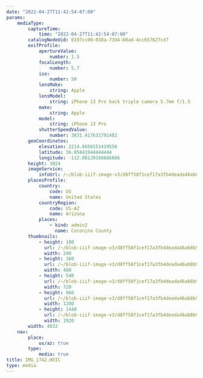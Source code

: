 ```yaml
---
date: "2022-04-27T11:42:54-07:00"
params:
    mediaType:
        captureTime:
            time: "2022-04-27T11:42:54-07:00"
        catalogNodeUid: 0197cc00-038a-73d4-b0ad-4cc657627cd7
        exifProfile:
            apertureValue:
                number: 1.5
            focalLength:
                number: 5.7
            iso:
                number: 50
            lensMake:
                string: Apple
            lensModel:
                string: iPhone 13 Pro back triple camera 5.7mm f/1.5
            make:
                string: Apple
            model:
                string: iPhone 13 Pro
            shutterSpeedValue:
                number: 3831.417631791482
        geoCoordinates:
            elevation: 2214.6656151419556
            latitude: 36.05841944444444
            longitude: -112.08139166666666
        height: 3024
        imageService:
            infoUrl: /~/blob-iiif-image-v3/d8ff58f1cef17a3fb4deada46ab8b943409eff20fee8fea5748b0f30b185806c/info.json
        placesProfile:
            country:
                code: US
                name: United States
            countryRegion:
                code: US-AZ
                name: Arizona
            places:
                - kind: admin2
                  name: Coconino County
        thumbnails:
            - height: 180
              url: /~/blob-iiif-image-v3/d8ff58f1cef17a3fb4deada46ab8b943409eff20fee8fea5748b0f30b185806c/full/240%2C180/0/default.jpg
              width: 240
            - height: 360
              url: /~/blob-iiif-image-v3/d8ff58f1cef17a3fb4deada46ab8b943409eff20fee8fea5748b0f30b185806c/full/480%2C360/0/default.jpg
              width: 480
            - height: 540
              url: /~/blob-iiif-image-v3/d8ff58f1cef17a3fb4deada46ab8b943409eff20fee8fea5748b0f30b185806c/full/720%2C540/0/default.jpg
              width: 720
            - height: 960
              url: /~/blob-iiif-image-v3/d8ff58f1cef17a3fb4deada46ab8b943409eff20fee8fea5748b0f30b185806c/full/1280%2C960/0/default.jpg
              width: 1280
            - height: 1440
              url: /~/blob-iiif-image-v3/d8ff58f1cef17a3fb4deada46ab8b943409eff20fee8fea5748b0f30b185806c/full/1920%2C1440/0/default.jpg
              width: 1920
        width: 4032
    nav:
        place:
            us/az: true
        type:
            media: true
title: IMG_1742.HEIC
type: media
---
```

